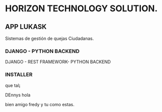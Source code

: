 # HORIZON TECHNOLOGY SOLUTION.

## APP LUKASK

Sistemas de gestión de quejas Ciudadanas.

### DJANGO - PYTHON BACKEND

DJANGO - REST FRAMEWORK- PYTHON BACKEND

### INSTALLER


que tal¡

DEnnys hola

bien amigo fredy y tu como estas.